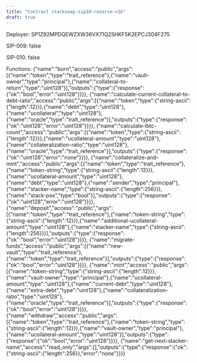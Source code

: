 ```yaml
---
title: "Contract stackswap-sip10-reserve-v1b"
draft: true
---
```

Deployer: SP1Z92MPDQEWZXW36VX71Q25HKF5K2EPCJ304F275

SIP-009: false

SIP-010: false

Functions:
{"name":"burn","access":"public","args":[{"name":"token","type":"trait_reference"},{"name":"vault-owner","type":"principal"},{"name":"collateral-to-return","type":"uint128"}],"outputs":{"type":{"response":{"ok":"bool","error":"uint128"}}}}, {"name":"calculate-current-collateral-to-debt-ratio","access":"public","args":[{"name":"token","type":{"string-ascii":{"length":12}}},{"name":"debt","type":"uint128"},{"name":"ucollateral","type":"uint128"},{"name":"oracle","type":"trait_reference"}],"outputs":{"type":{"response":{"ok":"uint128","error":"uint128"}}}}, {"name":"calculate-lbtc-count","access":"public","args":[{"name":"token","type":{"string-ascii":{"length":12}}},{"name":"ucollateral-amount","type":"uint128"},{"name":"collateralization-ratio","type":"uint128"},{"name":"oracle","type":"trait_reference"}],"outputs":{"type":{"response":{"ok":"uint128","error":"none"}}}}, {"name":"collateralize-and-mint","access":"public","args":[{"name":"token","type":"trait_reference"},{"name":"token-string","type":{"string-ascii":{"length":12}}},{"name":"ucollateral-amount","type":"uint128"},{"name":"debt","type":"uint128"},{"name":"sender","type":"principal"},{"name":"stacker-name","type":{"string-ascii":{"length":256}}},{"name":"stack-pox","type":"bool"}],"outputs":{"type":{"response":{"ok":"uint128","error":"uint128"}}}}, {"name":"deposit","access":"public","args":[{"name":"token","type":"trait_reference"},{"name":"token-string","type":{"string-ascii":{"length":12}}},{"name":"additional-ucollateral-amount","type":"uint128"},{"name":"stacker-name","type":{"string-ascii":{"length":256}}}],"outputs":{"type":{"response":{"ok":"bool","error":"uint128"}}}}, {"name":"migrate-funds","access":"public","args":[{"name":"new-vault","type":"trait_reference"},{"name":"token","type":"trait_reference"}],"outputs":{"type":{"response":{"ok":"bool","error":"uint128"}}}}, {"name":"mint","access":"public","args":[{"name":"token-string","type":{"string-ascii":{"length":12}}},{"name":"vault-owner","type":"principal"},{"name":"ucollateral-amount","type":"uint128"},{"name":"current-debt","type":"uint128"},{"name":"extra-debt","type":"uint128"},{"name":"collateralization-ratio","type":"uint128"},{"name":"oracle","type":"trait_reference"}],"outputs":{"type":{"response":{"ok":"bool","error":"uint128"}}}}, {"name":"withdraw","access":"public","args":[{"name":"token","type":"trait_reference"},{"name":"token-string","type":{"string-ascii":{"length":12}}},{"name":"vault-owner","type":"principal"},{"name":"ucollateral-amount","type":"uint128"}],"outputs":{"type":{"response":{"ok":"bool","error":"uint128"}}}}, {"name":"get-next-stacker-name","access":"read_only","args":[],"outputs":{"type":{"response":{"ok":{"string-ascii":{"length":256}},"error":"none"}}}}
